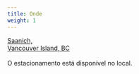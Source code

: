 ```yaml
---
title: Onde
weight: 1
---
```


[Saanich,\
Vancouver Island, BC](https://www.google.com/maps/embed?pb=!1m18!1m12!1m3!1d2644.544617980432!2d-123.4248241!3d48.4844478!2m3!1f0!2f0!3f0!3m2!1i1024!2i768!4f13.1!3m3!1m2!1s0x548f728a97ca4f83%3A0x3546d073155c6f92!2s1460%20Charlton%20Rd%2C%20Victoria%2C%20BC%20V9E%202C9!5e0!3m2!1sen!2sca!4v1685860066064!5m2!1sen!2sca)\
\
O estacionamento está disponível no local.